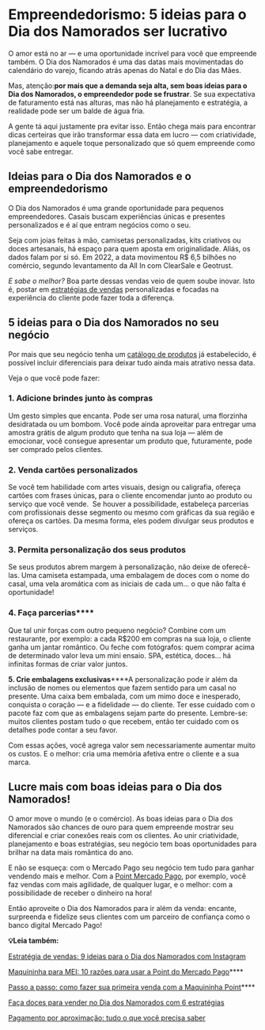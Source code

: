 # Empreendedorismo: 5 ideias para o Dia dos Namorados ser lucrativo

O amor está no ar — e uma oportunidade incrível para você que empreende também. O Dia dos Namorados é uma das datas mais movimentadas do calendário do varejo, ficando atrás apenas do Natal e do Dia das Mães.

Mas, atenção:**por mais que a demanda seja alta, sem boas ideias para o Dia dos Namorados, o empreendedor pode se frustrar**. Se sua expectativa de faturamento está nas alturas, mas não há planejamento e estratégia, a realidade pode ser um balde de água fria.

A gente tá aqui justamente pra evitar isso. Então chega mais para encontrar dicas certeiras que irão transformar essa data em lucro — com criatividade, planejamento e aquele toque personalizado que só quem empreende como você sabe entregar.

## **Ideias para o Dia dos Namorados e o empreendedorismo**

O Dia dos Namorados é uma grande oportunidade para pequenos empreendedores. Casais buscam experiências únicas e presentes personalizados e é aí que entram negócios como o seu.

Seja com joias feitas à mão, camisetas personalizadas, kits criativos ou doces artesanais, há espaço para quem aposta em originalidade. Aliás, os dados falam por si só. Em 2022, a data movimentou R$ 6,5 bilhões no comércio, segundo levantamento da All In com ClearSale e Geotrust.

*E sabe o melhor?* Boa parte dessas vendas veio de quem soube inovar. Isto é, postar em [estratégias de vendas](https://meubolso.mercadopago.com.br/estrategias-de-vendas-para-primeiro-trimestre-do-ano) personalizadas e focadas na experiência do cliente pode fazer toda a diferença.

## **5 ideias para o Dia dos Namorados no seu negócio**

Por mais que seu negócio tenha um [catálogo de produtos](https://meubolso.mercadopago.com.br/catalogo-de-produtos-na-maquininha-de-cartao) já estabelecido, é possível incluir diferenciais para deixar tudo ainda mais atrativo nessa data.

Veja o que você pode fazer:

### **1. Adicione brindes junto às compras**

Um gesto simples que encanta. Pode ser uma rosa natural, uma florzinha desidratada ou um bombom. Você pode ainda aproveitar para entregar uma amostra grátis de algum produto que tenha na sua loja — além de emocionar, você consegue apresentar um produto que, futuramente, pode ser comprado pelos clientes.

### **2. Venda cartões personalizados**

Se você tem habilidade com artes visuais, design ou caligrafia, ofereça cartões com frases únicas, para o cliente encomendar junto ao produto ou serviço que você vende.  Se houver a possibilidade, estabeleça parcerias com profissionais desse segmento ou mesmo com gráficas da sua região e ofereça os cartões. Da mesma forma, eles podem divulgar seus produtos e serviços.

### **3. Permita personalização dos seus produtos**

Se seus produtos abrem margem à personalização, não deixe de oferecê-las. Uma camiseta estampada, uma embalagem de doces com o nome do casal, uma vela aromática com as iniciais de cada um… o que não falta é oportunidade!

### **4. Faça parcerias******

Que tal unir forças com outro pequeno negócio? Combine com um restaurante, por exemplo: a cada R$200 em compras na sua loja, o cliente ganha um jantar romântico. Ou feche com fotógrafos: quem comprar acima de determinado valor leva um mini ensaio. SPA, estética, doces… há infinitas formas de criar valor juntos.

**5. Crie embalagens exclusivas******A personalização pode ir além da inclusão de nomes ou elementos que fazem sentido para um casal no presente. Uma caixa bem embalada, com um mimo doce e inesperado, conquista o coração — e a fidelidade — do cliente. Ter esse cuidado com o pacote faz com que as embalagens sejam parte do presente. Lembre-se: muitos clientes postam tudo o que recebem, então ter cuidado com os detalhes pode contar a seu favor.

Com essas ações, você agrega valor sem necessariamente aumentar muito os custos. E o melhor: cria uma memória afetiva entre o cliente e a sua marca.

## **Lucre mais com boas ideias para o Dia dos Namorados!**

O amor move o mundo (e o comércio). As boas ideias para o Dia dos Namorados são chances de ouro para quem empreende mostrar seu diferencial e criar conexões reais com os clientes. Ao unir criatividade, planejamento e boas estratégias, seu negócio tem boas oportunidades para brilhar na data mais romântica do ano.

E não se esqueça: com o Mercado Pago seu negócio tem tudo para ganhar vendendo mais e melhor. Com a [Point Mercado Pago](https://meubolso.mercadopago.com.br/point-mercado-pago-melhor-opcao), por exemplo, você faz vendas com mais agilidade, de qualquer lugar, e o melhor: com a possibilidade de receber o dinheiro na hora!

Então aproveite o Dia dos Namorados para ir além da venda: encante, surpreenda e fidelize seus clientes com um parceiro de confiança como o banco digital Mercado Pago!

**💡Leia também:**

[Estratégia de vendas: 9 ideias para o Dia dos Namorados com Instagram](https://meubolso.mercadopago.com.br/estrategia-de-vendas-dia-dos-namorados-instagram)

[Maquininha para MEI: 10 razões para usar a Point do Mercado Pago](https://meubolso.mercadopago.com.br/maquininha-para-mei-10-razoes-para-usar-a-point-do-mercado-pago)****

[Passo a passo: como fazer sua primeira venda com a Maquininha Point](https://meubolso.mercadopago.com.br/passo-a-passo-como-fazer-sua-primeira-venda-com-a-maquininha-point)****

[Faça doces para vender no Dia dos Namorados com 6 estratégias](https://meubolso.mercadopago.com.br/doces-para-vender-estrategias-dia-dos-namorados)

[Pagamento por aproximação: tudo o que você precisa saber](https://meubolso.mercadopago.com.br/pagamento-por-aproximacao)